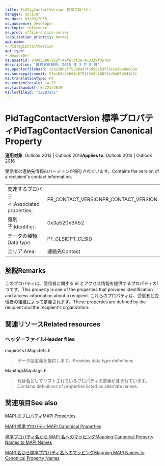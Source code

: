 ```yaml
---
title: PidTagContactVersion 標準プロパティ
manager: soliver
ms.date: 03/09/2015
ms.audience: Developer
ms.topic: reference
ms.prod: office-online-server
localization_priority: Normal
api_name:
- PidTagContactVersion
api_type:
- HeaderDef
ms.assetid: 849d33e0-922f-49fe-bf2a-460329f0570d
description: '最終更新日時: 2015 年 3 月 9 日'
ms.openlocfilehash: c6a2206cf75308ad7fb955283f22eca3be9e0b3a
ms.sourcegitcommit: 8fe462c32b91c87911942c188f3445e85a54137c
ms.translationtype: MT
ms.contentlocale: ja-JP
ms.lasthandoff: 04/23/2019
ms.locfileid: "32283171"
---
```

# <a name="pidtagcontactversion-canonical-property"></a><span data-ttu-id="94acd-103">PidTagContactVersion 標準プロパティ</span><span class="sxs-lookup"><span data-stu-id="94acd-103">PidTagContactVersion Canonical Property</span></span>

  
  
<span data-ttu-id="94acd-104">**適用対象**: Outlook 2013 | Outlook 2016</span><span class="sxs-lookup"><span data-stu-id="94acd-104">**Applies to**: Outlook 2013 | Outlook 2016</span></span> 
  
<span data-ttu-id="94acd-105">受信者の連絡先情報のバージョンが保存されています。</span><span class="sxs-lookup"><span data-stu-id="94acd-105">Contains the version of a recipient's contact information.</span></span>
  
|||
|:-----|:-----|
|<span data-ttu-id="94acd-106">関連するプロパティ:</span><span class="sxs-lookup"><span data-stu-id="94acd-106">Associated properties:</span></span>  <br/> |<span data-ttu-id="94acd-107">PR_CONTACT_VERSION</span><span class="sxs-lookup"><span data-stu-id="94acd-107">PR_CONTACT_VERSION</span></span>  <br/> |
|<span data-ttu-id="94acd-108">識別子:</span><span class="sxs-lookup"><span data-stu-id="94acd-108">Identifier:</span></span>  <br/> |<span data-ttu-id="94acd-109">0x3a52</span><span class="sxs-lookup"><span data-stu-id="94acd-109">0x3A52</span></span>  <br/> |
|<span data-ttu-id="94acd-110">データの種類 : </span><span class="sxs-lookup"><span data-stu-id="94acd-110">Data type:</span></span>  <br/> |<span data-ttu-id="94acd-111">PT_CLSID</span><span class="sxs-lookup"><span data-stu-id="94acd-111">PT_CLSID</span></span>  <br/> |
|<span data-ttu-id="94acd-112">エリア:</span><span class="sxs-lookup"><span data-stu-id="94acd-112">Area:</span></span>  <br/> |<span data-ttu-id="94acd-113">連絡先</span><span class="sxs-lookup"><span data-stu-id="94acd-113">Contact</span></span>  <br/> |
   
## <a name="remarks"></a><span data-ttu-id="94acd-114">解説</span><span class="sxs-lookup"><span data-stu-id="94acd-114">Remarks</span></span>

<span data-ttu-id="94acd-115">このプロパティは、受信者に関する id とアクセス情報を提供するプロパティの1つです。</span><span class="sxs-lookup"><span data-stu-id="94acd-115">This property is one of the properties that provides identification and access information about a recipient.</span></span> <span data-ttu-id="94acd-116">これらのプロパティは、受信者と受信者の組織によって定義されます。</span><span class="sxs-lookup"><span data-stu-id="94acd-116">These properties are defined by the recipient and the recipient's organization.</span></span>
  
## <a name="related-resources"></a><span data-ttu-id="94acd-117">関連リソース</span><span class="sxs-lookup"><span data-stu-id="94acd-117">Related resources</span></span>

### <a name="header-files"></a><span data-ttu-id="94acd-118">ヘッダーファイル</span><span class="sxs-lookup"><span data-stu-id="94acd-118">Header files</span></span>

<span data-ttu-id="94acd-119">mapidefs.h</span><span class="sxs-lookup"><span data-stu-id="94acd-119">Mapidefs.h</span></span>
  
> <span data-ttu-id="94acd-120">データ型定義を提供します。</span><span class="sxs-lookup"><span data-stu-id="94acd-120">Provides data type definitions.</span></span>
    
<span data-ttu-id="94acd-121">Mapitags</span><span class="sxs-lookup"><span data-stu-id="94acd-121">Mapitags.h</span></span>
  
> <span data-ttu-id="94acd-122">代替名としてリストされているプロパティの定義が含まれています。</span><span class="sxs-lookup"><span data-stu-id="94acd-122">Contains definitions of properties listed as alternate names.</span></span>
    
## <a name="see-also"></a><span data-ttu-id="94acd-123">関連項目</span><span class="sxs-lookup"><span data-stu-id="94acd-123">See also</span></span>



[<span data-ttu-id="94acd-124">MAPI のプロパティ</span><span class="sxs-lookup"><span data-stu-id="94acd-124">MAPI Properties</span></span>](mapi-properties.md)
  
[<span data-ttu-id="94acd-125">MAPI 標準プロパティ</span><span class="sxs-lookup"><span data-stu-id="94acd-125">MAPI Canonical Properties</span></span>](mapi-canonical-properties.md)
  
[<span data-ttu-id="94acd-126">標準プロパティ名から MAPI 名へのマッピング</span><span class="sxs-lookup"><span data-stu-id="94acd-126">Mapping Canonical Property Names to MAPI Names</span></span>](mapping-canonical-property-names-to-mapi-names.md)
  
[<span data-ttu-id="94acd-127">MAPI 名から標準プロパティ名へのマッピング</span><span class="sxs-lookup"><span data-stu-id="94acd-127">Mapping MAPI Names to Canonical Property Names</span></span>](mapping-mapi-names-to-canonical-property-names.md)

